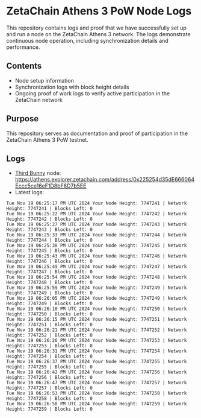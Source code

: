 # ZetaChain Athens 3 PoW Node Logs
This repository contains logs and proof that we have successfully set up and run a node on the ZetaChain Athens 3 network. The logs demonstrate continuous node operation, including synchronization details and performance.

## Contents
- Node setup information
- Synchronization logs with block height details
- Ongoing proof of work logs to verify active participation in the ZetaChain network

## Purpose
This repository serves as documentation and proof of participation in the ZetaChain Athens 3 PoW testnet.

## Logs

- [Third Bunny](https://thirdbunny.xyz/) node: https://athens.explorer.zetachain.com/address/0x225254d35dE666064Eccc5ce16eF1D8bF8D7b5EE
- Latest logs:
```
Tue Nov 19 06:25:17 PM UTC 2024 Your Node Height: 7747241 | Network Height: 7747241 | Blocks Left: 0
Tue Nov 19 06:25:22 PM UTC 2024 Your Node Height: 7747242 | Network Height: 7747242 | Blocks Left: 0
Tue Nov 19 06:25:27 PM UTC 2024 Your Node Height: 7747243 | Network Height: 7747243 | Blocks Left: 0
Tue Nov 19 06:25:33 PM UTC 2024 Your Node Height: 7747244 | Network Height: 7747244 | Blocks Left: 0
Tue Nov 19 06:25:38 PM UTC 2024 Your Node Height: 7747245 | Network Height: 7747245 | Blocks Left: 0
Tue Nov 19 06:25:43 PM UTC 2024 Your Node Height: 7747246 | Network Height: 7747246 | Blocks Left: 0
Tue Nov 19 06:25:49 PM UTC 2024 Your Node Height: 7747247 | Network Height: 7747247 | Blocks Left: 0
Tue Nov 19 06:25:54 PM UTC 2024 Your Node Height: 7747248 | Network Height: 7747248 | Blocks Left: 0
Tue Nov 19 06:25:59 PM UTC 2024 Your Node Height: 7747249 | Network Height: 7747249 | Blocks Left: 0
Tue Nov 19 06:26:05 PM UTC 2024 Your Node Height: 7747249 | Network Height: 7747249 | Blocks Left: 0
Tue Nov 19 06:26:10 PM UTC 2024 Your Node Height: 7747250 | Network Height: 7747250 | Blocks Left: 0
Tue Nov 19 06:26:15 PM UTC 2024 Your Node Height: 7747251 | Network Height: 7747251 | Blocks Left: 0
Tue Nov 19 06:26:21 PM UTC 2024 Your Node Height: 7747252 | Network Height: 7747252 | Blocks Left: 0
Tue Nov 19 06:26:26 PM UTC 2024 Your Node Height: 7747253 | Network Height: 7747253 | Blocks Left: 0
Tue Nov 19 06:26:31 PM UTC 2024 Your Node Height: 7747254 | Network Height: 7747254 | Blocks Left: 0
Tue Nov 19 06:26:37 PM UTC 2024 Your Node Height: 7747255 | Network Height: 7747255 | Blocks Left: 0
Tue Nov 19 06:26:42 PM UTC 2024 Your Node Height: 7747256 | Network Height: 7747256 | Blocks Left: 0
Tue Nov 19 06:26:47 PM UTC 2024 Your Node Height: 7747257 | Network Height: 7747257 | Blocks Left: 0
Tue Nov 19 06:26:53 PM UTC 2024 Your Node Height: 7747258 | Network Height: 7747258 | Blocks Left: 0
Tue Nov 19 06:26:58 PM UTC 2024 Your Node Height: 7747259 | Network Height: 7747259 | Blocks Left: 0
```
